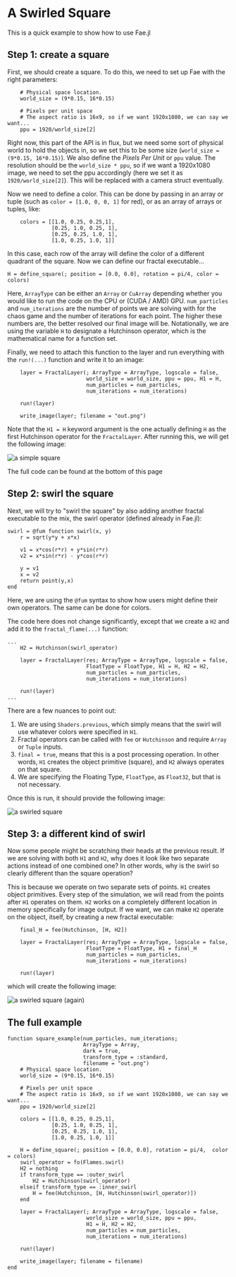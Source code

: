 # A Swirled Square

This is a quick example to show how to use Fae.jl

## Step 1: create a square

First, we should create a square.
To do this, we need to set up Fae with the right parameters:

```
    # Physical space location. 
    world_size = (9*0.15, 16*0.15)

    # Pixels per unit space
    # The aspect ratio is 16x9, so if we want 1920x1080, we can say we want...
    ppu = 1920/world_size[2]

```

Right now, this part of the API is in flux, but we need some sort of physical world to hold the objects in, so we set this to be some size (`world_size = (9*0.15, 16*0.15)`).
We also define the *Pixels Per Unit* or `ppu` value.
The resolution should be the `world_size * ppu`, so if we want a 1920x1080 image, we need to set the ppu accordingly (here we set it as `1920/world_size[2]`).
This will be replaced with a camera struct eventually.

Now we need to define a color.
This can be done by passing in an array or tuple (such as `color = [1.0, 0, 0, 1]` for red), or as an array of arrays or tuples, like:

```
    colors = [[1.0, 0.25, 0.25,1],
              [0.25, 1.0, 0.25, 1],
              [0.25, 0.25, 1.0, 1],
              [1.0, 0.25, 1.0, 1]]

```

In this case, each row of the array will define the color of a different quadrant of the square.
Now we can define our fractal executable...

```
H = define_square(; position = [0.0, 0.0], rotation = pi/4, color = colors)
```

Here, `ArrayType` can be either an `Array` or `CuArray` depending whether you would like to run the code on the CPU or (CUDA / AMD) GPU.
`num_particles` and `num_iterations` are the number of points we are solving with for the chaos game and the number of iterations for each point.
The higher these numbers are, the better resolved our final image will be.
Notationally, we are using the variable `H` to designate a Hutchinson operator, which is the mathematical name for a function set.

Finally, we need to attach this function to the layer and run everything with the `run!(...)` function and write it to an image:

```
    layer = FractalLayer(; ArrayType = ArrayType, logscale = false,
                         world_size = world_size, ppu = ppu, H1 = H,
                         num_particles = num_particles,
                         num_iterations = num_iterations)

    run!(layer)

    write_image(layer; filename = "out.png")

```

Note that the `H1 = H` keyword argument is the one actually defining `H` as the first Hutchinson operator for the `FractalLayer`.
After running this, we will get the following image:

![a simple square](res/swirled_square_1.png)

The full code can be found at the bottom of this page

## Step 2: swirl the square

Next, we will try to "swirl the square" by also adding another fractal executable to the mix, the swirl operator (defined already in Fae.jl):

```
swirl = @fum function swirl(x, y)
    r = sqrt(y*y + x*x)

    v1 = x*cos(r*r) + y*sin(r*r)
    v2 = x*sin(r*r) - y*cos(r*r)

    y = v1
    x = v2
    return point(y,x)
end
```

Here, we are using the `@fum` syntax to show how users might define their own operators.
The same can be done for colors.

The code here does not change significantly, except that we create a `H2` and add it to the `fractal_flame(...)` function:

```
...
    H2 = Hutchinson(swirl_operator)

    layer = FractalLayer(res; ArrayType = ArrayType, logscale = false,
                         FloatType = FloatType, H1 = H, H2 = H2,
                         num_particles = num_particles,
                         num_iterations = num_iterations)

    run!(layer)
...
```

There are a few nuances to point out:

1. We are using `Shaders.previous`, which simply means that the swirl will use whatever colors were specified in `H1`.
2. Fractal operators can be called with `fee` or `Hutchinson` and require `Array` or `Tuple` inputs.
3. `final = true`, means that this is a post processing operation. In other words, `H1` creates the object primitive (square), and `H2` always operates on that square.
4. We are specifying the Floating Type, `FloatType`, as `Float32`, but that is not necessary.

Once this is run, it should provide the following image:

![a swirled square](res/swirled_square_2.png)

## Step 3: a different kind of swirl

Now some people might be scratching their heads at the previous result.
If we are solving with both `H1` and `H2`, why does it look like two separate actions instead of one combined one?
In other words, why is the swirl so clearly different than the square operation?

This is because we operate on two separate sets of points.
`H1` creates object primitives. Every step of the simulation, we will read from the points after `H1` operates on them.
`H2` works on a completely different location in memory specifically for image output.
If we want, we can make `H2` operate on the object, itself, by creating a new fractal executable:

```
    final_H = fee(Hutchinson, [H, H2])

    layer = FractalLayer(res; ArrayType = ArrayType, logscale = false,
                         FloatType = FloatType, H1 = final_H
                         num_particles = num_particles,
                         num_iterations = num_iterations)

    run!(layer)

```

which will create the following image:

![a swirled square (again)](res/swirled_square_3.png)

## The full example

```
function square_example(num_particles, num_iterations;
                        ArrayType = Array,
                        dark = true,
                        transform_type = :standard,
                        filename = "out.png")
    # Physical space location. 
    world_size = (9*0.15, 16*0.15)

    # Pixels per unit space
    # The aspect ratio is 16x9, so if we want 1920x1080, we can say we want...
    ppu = 1920/world_size[2]

    colors = [[1.0, 0.25, 0.25,1],
              [0.25, 1.0, 0.25, 1],
              [0.25, 0.25, 1.0, 1],
              [1.0, 0.25, 1.0, 1]]

    H = define_square(; position = [0.0, 0.0], rotation = pi/4,  color = colors)
    swirl_operator = fo(Flames.swirl)
    H2 = nothing
    if transform_type == :outer_swirl
        H2 = Hutchinson(swirl_operator)
    elseif transform_type == :inner_swirl
        H = fee(Hutchinson, [H, Hutchinson(swirl_operator)])
    end

    layer = FractalLayer(; ArrayType = ArrayType, logscale = false,
                         world_size = world_size, ppu = ppu,
                         H1 = H, H2 = H2,
                         num_particles = num_particles,
                         num_iterations = num_iterations)

    run!(layer)

    write_image(layer; filename = filename)
end

```
